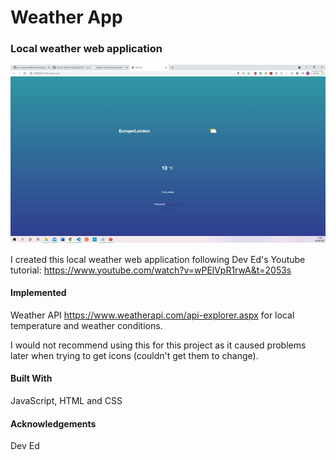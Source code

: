 # Weather App
### Local weather web application 
 
 <img src= "https://github.com/CLovina/Weather-App/blob/378074fcc310691d7ff2aca10a803f14fe61c61b/WeatherApp.jpg" alt="Weather Website">
 
 I created this local weather web application following Dev Ed's Youtube tutorial:
  https://www.youtube.com/watch?v=wPElVpR1rwA&t=2053s
 
 
 #### Implemented 
 Weather API https://www.weatherapi.com/api-explorer.aspx for local temperature and weather conditions. 
 
 I would not recommend using this for this project as it caused problems later when trying to get icons (couldn't get them to change). 
 
 #### Built With 
 JavaScript, HTML and CSS 
 
 #### Acknowledgements 
 Dev Ed
